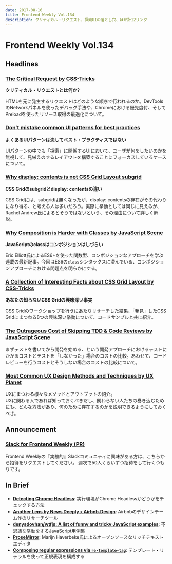 ```yaml
---
date: 2017-08-16
title: Frontend Weekly Vol.134
description: クリティカル・リクエスト、探索UIの落とし穴、ほか計12リンク
---
```


# Frontend Weekly Vol.134

## Headlines

### [The Critical Request by CSS-Tricks](https://css-tricks.com/the-critical-request/)

**クリティカル・リクエストとは何か?**

HTMLを元に発生するリクエストはどのような順序で行われるのか。DevToolsのNetworkパネルを使ったデバッグ手法や、Chromeにおける優先度付、そしてPreloadを使ったリソース取得の最適化について。

### [Don’t mistake common UI patterns for best practices](https://medium.com/ruxers/dont-mistake-common-ui-patterns-for-best-practices-4a1c8d4bef9a)

**よくあるUIパターンは決してベスト・プラクティスではない**

UIパターンの中でも「探索」に関係するUIにおいて、ユーザが何をしたいのかを無視して、見栄えのするレイアウトを構築することにフォーカスしているケースについて。

### [Why display: contents is not CSS Grid Layout subgrid](https://www.rachelandrew.co.uk/archives/2017/07/20/why-display-contents-is-not-css-grid-layout-subgrid/)

**CSS Gridのsubgridとdisplay: contentsの違い**

CSS Gridには、subgridは無くなったが、display: contentsの存在がその代わりになり得る、と考える人は多いだろう。実際に挙動としては同じに見えるが、Rachel Andrew氏によるとそうではないという、その理由について詳しく解説。

### [Why Composition is Harder with Classes by JavaScript Scene](https://medium.com/javascript-scene/why-composition-is-harder-with-classes-c3e627dcd0aa)

**JavaScriptのclassはコンポジションはしづらい**

Eric Elliott氏によるES6+を使った関数型、コンポジションなアプローチを学ぶ連載の最新記事。今回はES6の`class`シンタックスに潜んでいる、コンポジションアプローチにおける問題点を明らかにする。

### [A Collection of Interesting Facts about CSS Grid Layout by CSS-Tricks](https://css-tricks.com/collection-interesting-facts-css-grid-layout/)

**あなたの知らないCSS Gridの興味深い事実**

CSS Gridのワークショップを行うにあたりリサーチした結果、「発見」したCSS Gridにまつわる8つの興味深い挙動について、コードサンプルと共に紹介。

### [The Outrageous Cost of Skipping TDD & Code Reviews by JavaScript Scene](https://medium.com/javascript-scene/the-outrageous-cost-of-skipping-tdd-code-reviews-57887064c412)

まずテストを書いてから開発を始める、という開発アプローチにおけるテストにかかるコストとテストを「しなかった」場合のコストの比較。あわせて、コードレビューを行うコストとそうしない場合のコストの比較について。

### [Most Common UX Design Methods and Techniques by UX Planet](https://uxplanet.org/most-common-ux-design-methods-and-techniques-c9a9fdc25a1e)

UXにまつわる様々なメソッドとアウトプットの紹介。  
UXに関わる人であれば知っておくべきだし、関わらない人たちの巻き込むためにも、どんな方法があり、何のために存在するのかを説明できるようにしておくべき。

## Announcement

### [Slack for Frontend Weekly (PR)](https://studiomohawk.typeform.com/to/Kj8Gaj)

Frontend Weeklyの『実験的』Slackコミュニティに興味がある方は、こちらから招待をリクエストしてください。 週次で50人くらいずつ招待をして行くつもりです。

## In Brief

* [**Detecting Chrome Headless**](http://antoinevastel.github.io/bot%20detection/2017/08/05/detect-chrome-headless.html): 実行環境がChrome Headlessかどうかをチェックする方法
* [**Another Lens by News Deeply x Airbnb.Design**](https://airbnb.design/anotherlens/): Airbnbのデザインチーム作のリサーチツール
* [**denysdovhan/wtfjs: A list of funny and tricky JavaScript examples**](https://github.com/denysdovhan/wtfjs): 不思議な挙動をするJavaScript用例集
* [**ProseMirror**](http://prosemirror.net/): Marijn Haverbeke氏によるオープンソースなリッチテキストエディタ
* [**Composing regular expressions via `re-template-tag`**](http://2ality.com/2017/07/re-template-tag.html): テンプレート・リテラルを使って正規表現を構成する
